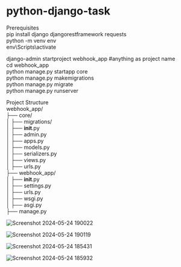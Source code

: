 # python-django-task

Prerequisites                                                                                                                             
pip install django djangorestframework requests                                                                                           
python -m venv env                                                                                                                        
env\Scripts\activate                                                                                                                      
                                                                                                                                          
django-admin startproject webhook_app #anything as project name                                                                           
cd webhook_app                                                                                                                            
python manage.py startapp core                                                                                                            
python manage.py makemigrations                                                                                                           
python manage.py migrate                                                                                                                  
python manage.py runserver                                                                                                                
                                                                                                                                          
Project Structure                                                                                                                         
webhook_app/                                                                                                                              
├── core/                                                                                                                                 
│   ├── migrations/                                                                                                                       
│   ├── __init__.py                                                                                                                       
│   ├── admin.py                                                                                                                          
│   ├── apps.py                                                                                                                           
│   ├── models.py                                                                                                                         
│   ├── serializers.py                                                                                                                    
│   ├── views.py                                                                                                                          
│   ├── urls.py                                                                                                                           
├── webhook_app/                                                                                                                          
│   ├── __init__.py                                                                                                                       
│   ├── settings.py                                                                                                                       
│   ├── urls.py                                                                                                                           
│   ├── wsgi.py                                                                                                                           
│   ├── asgi.py                                                                                                                           
├── manage.py                                                                                                                                                                                                                                                                       


![Screenshot 2024-05-24 190022](https://github.com/mukeshr-29/python-django-task/assets/137137629/45606243-4f74-4032-9089-d4a76bb36f8f)

![Screenshot 2024-05-24 190119](https://github.com/mukeshr-29/python-django-task/assets/137137629/a913d71a-948b-41f0-b7df-54a1e7eb6591)

![Screenshot 2024-05-24 185431](https://github.com/mukeshr-29/python-django-task/assets/137137629/d36fb4ea-987b-407e-a37d-df6fc827a7b7)

![Screenshot 2024-05-24 185932](https://github.com/mukeshr-29/python-django-task/assets/137137629/ee3037c6-c611-476e-a5f9-327af8b86414)


